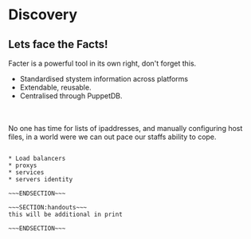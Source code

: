 <!SLIDE>
# Discovery  #
## Lets face the Facts! ##


Facter is a powerful tool in its own right, don't forget this.

* Standardised stystem information across platforms
* Extendable, reusable.
* Centralised through PuppetDB.
 
<br />
<br />
No one has time for lists of ipaddresses, and manually configuring host files, in a world were we can out pace our staffs ability to cope.



~~~SECTION:notes~~~

* Load balancers
* proxys
* services
* servers identity

~~~ENDSECTION~~~

~~~SECTION:handouts~~~
this will be additional in print

~~~ENDSECTION~~~

